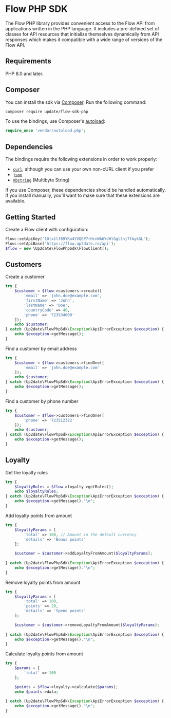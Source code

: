 # Flow PHP SDK

The Flow PHP library provides convenient access to the Flow API from
applications written in the PHP language. It includes a pre-defined set of
classes for API resources that initialize themselves dynamically from API
responses which makes it compatible with a wide range of versions of the Flow
API.

## Requirements
PHP 8.0 and later.

## Composer

You can install the sdk via [Composer](http://getcomposer.org). Run the following command:
```bash
composer require update/flow-sdk-php
```

To use the bindings, use Composer's [autoload](https://getcomposer.org/doc/01-basic-usage.md#autoloading):

```php
require_once 'vendor/autoload.php';
```

## Dependencies

The bindings require the following extensions in order to work properly:

-   [`curl`](https://secure.php.net/manual/en/book.curl.php), although you can use your own non-cURL client if you prefer
-   [`json`](https://secure.php.net/manual/en/book.json.php)
-   [`mbstring`](https://secure.php.net/manual/en/book.mbstring.php) (Multibyte String)

If you use Composer, these dependencies should be handled automatically. If you install manually, you'll want to make sure that these extensions are available.

## Getting Started
Create a Flow client with configuration:

```php
Flow::setApiKey('10|x1lf89YRu4YVQEP7rHcnWA6YdHlGgl3nj7fAykGL');
Flow::setApiBase('https://flow.up2date.ro/api');
$flow = new \Up2date\FlowPhpSdk\FlowClient();
```

## Customers
Create a customer
```php
try {
    $customer = $flow->customers->create([
        'email' => 'john.doe@example.com',
        'firstName' => 'John',
        'lastName' => 'Doe',
        'countryCode' => 40,
        'phone' => '723534609'
    ]);
    echo $customer;
} catch (Up2date\FlowPhpSdk\Exception\ApiErrorException $exception) {
    echo $exception->getMessage();
}
```
Find a customer by email address
```php
try {
    $customer = $flow->customers->findOne([
        'email' => 'john.doe@example.com'
    ]);
    echo $customer;
} catch (Up2date\FlowPhpSdk\Exception\ApiErrorException $exception) {
    echo $exception->getMessage();
}
```
Find a customer by phone number
```php
try {
    $customer = $flow->customers->findOne([
        'phone' => '723512322'
    ]);
    echo $customer;
} catch (Up2date\FlowPhpSdk\Exception\ApiErrorException $exception) {
    echo $exception->getMessage();
}
```
## Loyalty
Get the loyalty rules
```php
try {
    $loyaltyRules = $flow->loyalty->getRules();
    echo $loyaltyRules;
} catch (Up2date\FlowPhpSdk\Exception\ApiErrorException $exception) {
    echo $exception->getMessage()."\n";
}
```
Add loyalty points from amount
```php
try {
    $loyaltyParams = [
        'total' => 100, // Amount in the default currency
        'details' => 'Bonus points'
    ];

    $customer = $customer->addLoyaltyFromAmount($loyaltyParams);
    
} catch (Up2date\FlowPhpSdk\Exception\ApiErrorException $exception) {
    echo $exception->getMessage()."\n";
}
```
Remove loyalty points from amount
```php
try {
    $loyaltyParams = [
        'total' => 100,
        'points' => 20,
        'details' => 'Spend points'
    ];

    $customer = $customer->removeLoyaltyFromAmount($loyaltyParams);
    
} catch (Up2date\FlowPhpSdk\Exception\ApiErrorException $exception) {
    echo $exception->getMessage()."\n";
}
```
Calculate loyalty points from amount
```php
try {
    $params = [
        'total' => 100
    ];

    $points = $flow->loyalty->calculate($params);
    echo $points->data;
    
} catch (Up2date\FlowPhpSdk\Exception\ApiErrorException $exception) {
    echo $exception->getMessage()."\n";
}
```